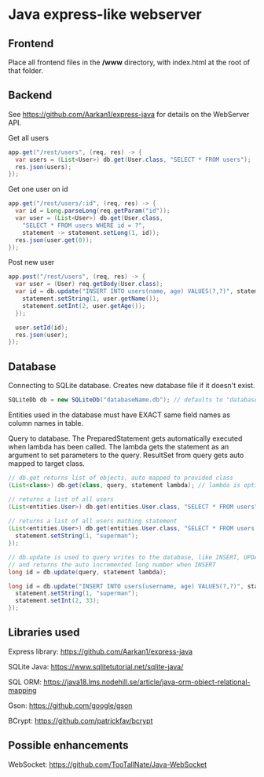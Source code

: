 # Java express-like webserver
## Frontend
Place all frontend files in the **/www** directory, with index.html at the root of that folder.

## Backend
See https://github.com/Aarkan1/express-java for details on the WebServer API.

Get all users
```java
app.get("/rest/users", (req, res) -> {
  var users = (List<User>) db.get(User.class, "SELECT * FROM users");
  res.json(users);
});
```

Get one user on id
```java
app.get("/rest/users/:id", (req, res) -> {
  var id = Long.parseLong(req.getParam("id"));
  var user = (List<User>) db.get(User.class,
    "SELECT * FROM users WHERE id = ?",
    statement -> statement.setLong(1, id));
  res.json(user.get(0));
});
```

Post new user
```java
app.post("/rest/users", (req, res) -> {
  var user = (User) req.getBody(User.class);
  var id = db.update("INSERT INTO users(name, age) VALUES(?,?)", statement -> {
    statement.setString(1, user.getName());
    statement.setInt(2, user.getAge());
  });

  user.setId(id);
  res.json(user);
});
```

## Database
Connecting to SQLite database. Creates new database file if it doesn't exist.
```java
SQLiteDb db = new SQLiteDb("databaseName.db"); // defaults to "database.SQLiteDb"
```

Entities used in the database must have EXACT same field names as column names in table.

Query to database. The PreparedStatement gets automatically executed when lambda has been called.
The lambda gets the statement as an argument to set parameters to the query.
ResultSet from query gets auto mapped to target class.
```java
// db.get returns list of objects, auto mapped to provided class 
(List<class>) db.get(class, query, statement lambda); // lambda is optional if prepared statement isn't needed

// returns a list of all users
(List<entities.User>) db.get(entities.User.class, "SELECT * FROM users");
 
// returns a list of all users mathing statement
(List<entities.User>) db.get(entities.User.class, "SELECT * FROM users WHERE username = ?", statement -> {
  statement.setString(1, "superman");
});

// db.update is used to query writes to the database, like INSERT, UPDATE and DELETE
// and returns the auto incremented long number when INSERT
long id = db.update(query, statement lambda);

long id = db.update("INSERT INTO users(username, age) VALUES(?,?)", statement -> {
  statement.setString(1, "superman");
  statement.setInt(2, 33);
});
```

## Libraries used

Express library:
https://github.com/Aarkan1/express-java

SQLite Java: 
https://www.sqlitetutorial.net/sqlite-java/

SQL ORM: 
https://java18.lms.nodehill.se/article/java-orm-object-relational-mapping

Gson:
https://github.com/google/gson

BCrypt: 
https://github.com/patrickfav/bcrypt

## Possible enhancements
WebSocket: 
https://github.com/TooTallNate/Java-WebSocket
